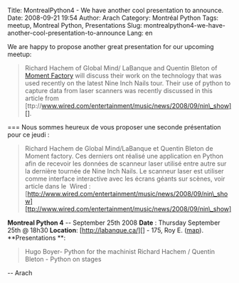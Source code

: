 Title: MontrealPython4 - We have another cool presentation to announce.
Date: 2008-09-21 19:54
Author: Arach
Category: Montréal Python
Tags: meetup, Montreal Python, Presentations
Slug: montrealpython4-we-have-another-cool-presentation-to-announce
Lang: en

We are happy to propose another great presentation for our upcoming
meetup:

> Richard Hachem of Global Mind/ LaBanque and Quentin Bleton of [Moment
> Factory][] will discuss their work on the technology that was used
> recently on the latest Nine Inch Nails tour. Their use of python to
> capture data from laser scanners was recently discussed in this
> article from
> [ttp://www.wired.com/entertainment/music/news/2008/09/nin\_show][].

=== Nous sommes heureux de vous proposer une seconde présentation pour
ce jeudi :

> Richard Hachem de Global Mind/LaBanque et Quentin Bleton de Moment
> factory. Ces derniers ont réalisé une application en Python afin de
> recevoir les données de scanneur laser utilisé entre autre sur la
> dernière tournée de Nine Inch Nails. Le scanneur laser est utiliser
> comme interface interactive avec les écrans géants sur scènes, voir
> article dans le  Wired :
> [http://www.wired.com/entertainment/music/news/2008/09/nin\_show][ttp://www.wired.com/entertainment/music/news/2008/09/nin\_show]

**Montreal Python 4** -- September 25th 2008 **Date** : Thursday
September 25th @ 18h30 **Location**: [http://labanque.ca/][] - 175, Roy
E. ([map][]). **Presentations **:

> Hugo Boyer- Python for the machinist Richard Hachem / Quentin Bleton -
> Python on stages

-- Arach

  [Moment Factory]: http://www.momentfactory.com/ "Moment Factory"
  [ttp://www.wired.com/entertainment/music/news/2008/09/nin\_show]: http://www.wired.com/entertainment/music/news/2008/09/nin_show
  [http://labanque.ca/]: http://labanque.ca/ "http://labanque.ca/"
  [map]: http://maps.google.com/maps?f=q&hl=en&geocode=&q=175,+roy+est&sll=45.52001,-73.579029&sspn=0.009547,0.017445&ie=UTF8&ll=45.517053,-73.574581&spn=0.009547,0.017445&t=h&z=16&iwloc=addr
    "http://maps.google.com/maps?f=q&hl=en&geocode=&q=175,+roy+est&sll=45.52001,-73.579029&sspn=0.009547,0.017445&ie=UTF8&ll=45.517053,-73.574581&spn=0.009547,0.017445&t=h&z=16&iwloc=addr"
